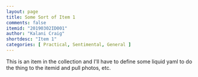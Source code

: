 ```yaml
---
layout: page
title: Some Sort of Item 1
comments: false
itemid: "20190302ID001"
author: "Kalani Craig"
shortdesc: "Item 1"
categories: [ Practical, Sentimental, General ]
---
```


This is an item in the collection and I'll have to define some liquid yaml to do the thing to the itemid and pull photos, etc.